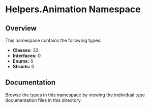 # Helpers.Animation Namespace

## Overview

This namespace contains the following types:

- **Classes:** 32
- **Interfaces:** 0
- **Enums:** 0
- **Structs:** 0

## Documentation

Browse the types in this namespace by viewing the individual type documentation files in this directory.

